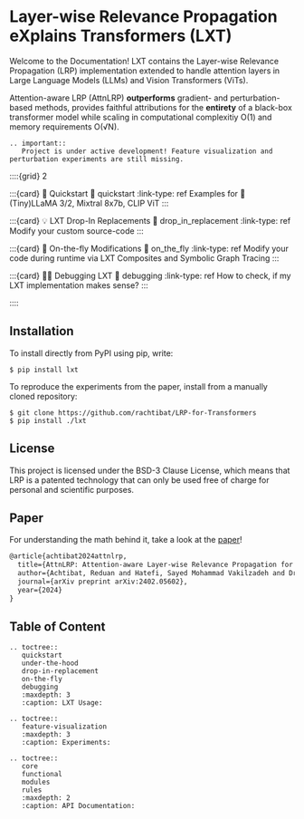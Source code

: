 # Layer-wise Relevance Propagation eXplains Transformers (LXT)

Welcome to the Documentation! 
LXT contains the Layer-wise Relevance Propagation (LRP) implementation extended to handle attention layers in Large Language Models (LLMs) and Vision Transformers (ViTs).

Attention-aware LRP (AttnLRP) **outperforms** gradient- and perturbation-based methods, provides faithful attributions for the **entirety** of a black-box transformer model while scaling in computational complexitiy O(1) and memory requirements O(√N).


```{eval-rst} 
.. important::
   Project is under active development! Feature visualization and perturbation experiments are still missing.
```

::::{grid} 2

:::{card} 🚀 Quickstart
:link: quickstart
:link-type: ref
Examples for 🤗 (Tiny)LLaMA 3/2, Mixtral 8x7b, CLIP ViT
:::

:::{card} 💡 LXT Drop-In Replacements
:link: drop_in_replacement
:link-type: ref
Modify your custom source-code
:::

:::{card} 🤖 On-the-fly Modifications
:link: on_the_fly
:link-type: ref
Modify your code during runtime via LXT Composites and Symbolic Graph Tracing
:::

:::{card} 🕵️‍♂️ Debugging LXT
:link: debugging
:link-type: ref
How to check, if my LXT implementation makes sense?
:::

::::


## Installation

To install directly from PyPI using pip, write:

```shell
$ pip install lxt
```

To reproduce the experiments from the paper, install from a manually cloned repository: 

```shell
$ git clone https://github.com/rachtibat/LRP-for-Transformers
$ pip install ./lxt
```

## License
This project is licensed under the BSD-3 Clause License, which means that LRP is a patented technology that can only be used free of charge for personal and scientific purposes.

## Paper
For understanding the math behind it, take a look at the [paper](https://arxiv.org/abs/2402.05602)!

```latex
@article{achtibat2024attnlrp,
  title={AttnLRP: Attention-aware Layer-wise Relevance Propagation for Transformers},
  author={Achtibat, Reduan and Hatefi, Sayed Mohammad Vakilzadeh and Dreyer, Maximilian and Jain, Aakriti and Wiegand, Thomas and Lapuschkin, Sebastian and Samek, Wojciech},
  journal={arXiv preprint arXiv:2402.05602},
  year={2024}
}
```


## Table of Content

```{eval-rst} 
.. toctree::
   quickstart
   under-the-hood
   drop-in-replacement
   on-the-fly
   debugging
   :maxdepth: 3
   :caption: LXT Usage:

.. toctree::
   feature-visualization
   :maxdepth: 3
   :caption: Experiments:

.. toctree::
   core
   functional
   modules
   rules
   :maxdepth: 2
   :caption: API Documentation:
```

